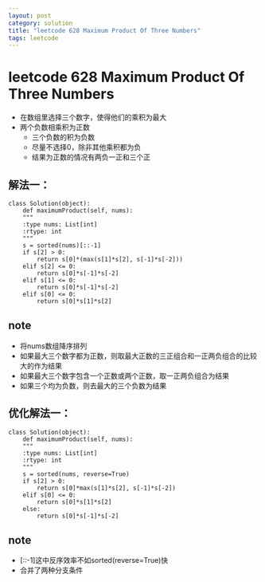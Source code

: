 ```yaml
---
layout: post
category: solution
title: "leetcode 628 Maximum Product Of Three Numbers"
tags: leetcode
---
```


# leetcode 628 Maximum Product Of Three Numbers

* 在数组里选择三个数字，使得他们的乘积为最大
* 两个负数相乘积为正数
    * 三个负数的积为负数
    * 尽量不选择0，除非其他乘积都为负
    * 结果为正数的情况有两负一正和三个正

## 解法一：
```
class Solution(object):
    def maximumProduct(self, nums):
    """
    :type nums: List[int]
    :rtype: int
    """
    s = sorted(nums)[::-1]
    if s[2] > 0:
        return s[0]*(max(s[1]*s[2], s[-1]*s[-2]))
    elif s[2] <= 0:
        return s[0]*s[-1]*s[-2]
    elif s[1] <= 0:
        return s[0]*s[-1]*s[-2]
    elif s[0] <= 0:
        return s[0]*s[1]*s[2]
```

## note
* 将nums数组降序排列
* 如果最大三个数字都为正数，则取最大正数的三正组合和一正两负组合的比较大的作为结果
* 如果最大三个数字包含一个正数或两个正数，取一正两负组合为结果
* 如果三个均为负数，则去最大的三个负数为结果

## 优化解法一：
```
class Solution(object):
    def maximumProduct(self, nums):
    """
    :type nums: List[int]
    :rtype: int
    """
    s = sorted(nums, reverse=True)
    if s[2] > 0:
        return s[0]*max(s[1]*s[2], s[-1]*s[-2])
    elif s[0] <= 0:
        return s[0]*s[1]*s[2]
    else:
        return s[0]*s[-1]*s[-2]
```

## note
* [::-1]这中反序效率不如sorted(reverse=True)快
* 合并了两种分支条件
